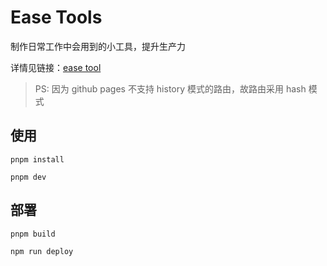 # Ease Tools

制作日常工作中会用到的小工具，提升生产力

详情见链接：[ease tool](https://cyf-super.github.io/ease-tools)

> PS: 因为 github pages 不支持 history 模式的路由，故路由采用 hash 模式

## 使用

```
pnpm install

pnpm dev
```

## 部署

```
pnpm build

npm run deploy
```
